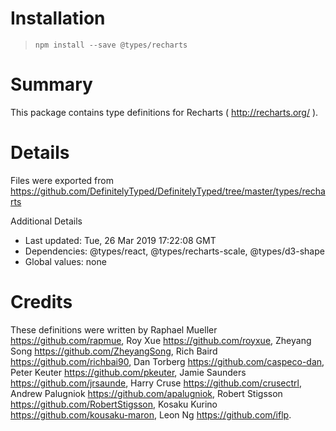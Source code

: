 # Installation
> `npm install --save @types/recharts`

# Summary
This package contains type definitions for Recharts ( http://recharts.org/ ).

# Details
Files were exported from https://github.com/DefinitelyTyped/DefinitelyTyped/tree/master/types/recharts

Additional Details
 * Last updated: Tue, 26 Mar 2019 17:22:08 GMT
 * Dependencies: @types/react, @types/recharts-scale, @types/d3-shape
 * Global values: none

# Credits
These definitions were written by Raphael Mueller <https://github.com/rapmue>, Roy Xue <https://github.com/royxue>, Zheyang Song <https://github.com/ZheyangSong>, Rich Baird <https://github.com/richbai90>, Dan Torberg <https://github.com/caspeco-dan>, Peter Keuter <https://github.com/pkeuter>, Jamie Saunders <https://github.com/jrsaunde>, Harry Cruse <https://github.com/crusectrl>, Andrew Palugniok <https://github.com/apalugniok>, Robert Stigsson <https://github.com/RobertStigsson>, Kosaku Kurino <https://github.com/kousaku-maron>, Leon Ng <https://github.com/iflp>.
